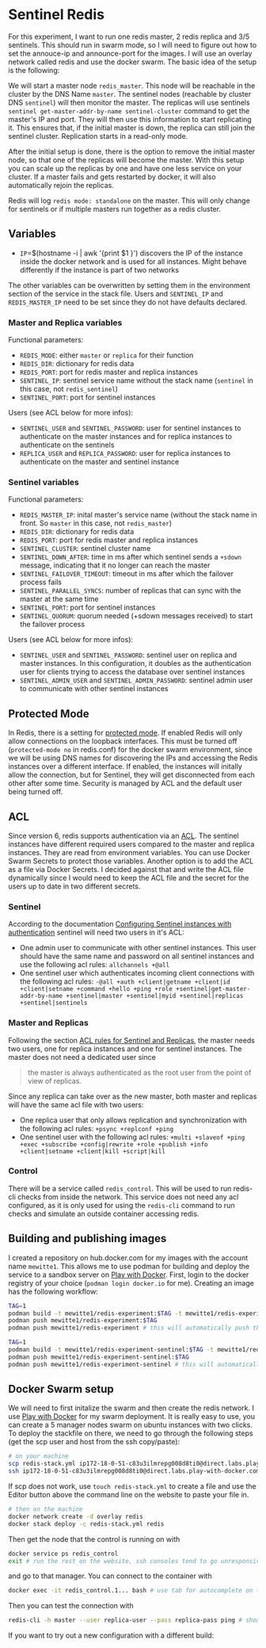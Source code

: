# Sentinel Redis

For this experiment, I want to run one redis master, 2 redis replica and 3/5 sentinels. This should run in swarm mode, so I will need to figure out how to set the annouce-ip and announce-port for the images. I will use an overlay network called redis and use the docker swarm. The basic idea of the setup is the following:

We will start a master node `redis_master`. This node will be reachable in the cluster by the DNS Name `master`. The sentinel nodes (reachable by cluster DNS `sentinel`) will then monitor the master. The replicas will use sentinels `sentinel get-master-addr-by-name sentinel-cluster` command to get the master's IP and port. They will then use this information to start replicating it. This ensures that, if the initial master is down, the replica can still join the sentinel cluster. Replication starts in a read-only mode.

After the initial setup is done, there is the option to remove the initial master node, so that one of the replicas will become the master. With this setup you can scale up the replicas by one and have one less service on your cluster. If a master fails and gets restarted by docker, it will also automatically rejoin the replicas.

Redis will log `redis mode: standalone` on the master. This will only change for sentinels or if multiple masters run together as a redis cluster. 

## Variables

* `IP`=$(hostname -i | awk '{print $1 }') discovers the IP of the instance inside the docker network and is used for all instances. Might behave differently if the instance is part of two networks

The other variables can be overwritten by setting them in the environment section of the service in the stack file. Users and `SENTINEL_IP` and `REDIS_MASTER_IP` need to be set since they do not have defaults declared.

### Master and Replica variables

Functional parameters:
* `REDIS_MODE`: either `master` or `replica` for their function
* `REDIS_DIR`: dictionary for redis data
* `REDIS_PORT`: port for redis master and replica instances
* `SENTINEL_IP`: sentinel service name without the stack name (`sentinel` in this case, not `redis_sentinel`)
* `SENTINEL_PORT`: port for sentinel instances

Users (see ACL below for more infos):
* `SENTINEL_USER` and `SENTINEL_PASSWORD`: user for sentinel instances to authenticate on the master instances and for replica instances to authenticate on the sentinels
* `REPLICA_USER` and `REPLICA_PASSWORD`: user for replica instances to authenticate on the master and sentinel instance

### Sentinel variables

Functional parameters:
* `REDIS_MASTER_IP`: inital master's service name (without the stack name in front. So `master` in this case, not `redis_master`)
* `REDIS_DIR`: dictionary for redis data
* `REDIS_PORT`: port for redis master and replica instances
* `SENTINEL_CLUSTER`: sentinel cluster name
* `SENTINEL_DOWN_AFTER`: time in ms after which sentinel sends a `+sdown` message, indicating that it no longer can reach the master
* `SENTINEL_FAILOVER_TIMEOUT`: timeout in ms after which the failover process fails
* `SENTINEL_PARALLEL_SYNCS`: number of replicas that can sync with the master at the same time
* `SENTINEL_PORT`: port for sentinel instances
* `SENTINEL_QUORUM`: quorum needed (+sdown messages received) to start the failover process

Users (see ACL below for more infos):
* `SENTINEL_USER` and `SENTINEL_PASSWORD`: sentinel user on replica and master instances. In this configuration, it doubles as the authentication user for clients trying to access the database over sentinel instances
* `SENTINEL_ADMIN_USER` and `SENTINEL_ADMIN_PASSWORD`: sentinel admin user to communicate with other sentinel instances

## Protected Mode

In Redis, there is a setting for [protected mode](https://redis.io/topics/security). If enabled Redis will only allow connections on the loopback interfaces. This must be turned off (`protected-mode no` in redis.conf) for the docker swarm environment, since we will be using DNS names for discovering the IPs and accessing the Redis instances over a different interface. If enabled, the instances will initally allow the connection, but for Sentinel, they will get disconnected from each other after some time. Security is managed by ACL and the default user being turned off.

## ACL

Since version 6, redis supports authentication via an [ACL](https://redis.io/topics/acl). The sentinel instances have different required users compared to the master and replica instances. They are read from environment variables. You can use Docker Swarm Secrets to protect those variables. Another option is to add the ACL as a file via Docker Secrets. I decided against that and write the ACL file dynamically since I would need to keep the ACL file and the secret for the users up to date in two different secrets.

### Sentinel

According to the documentation [Configuring Sentinel instances with authentication](https://redis.io/topics/sentinel#configuring-sentinel-instances-with-authentication) sentinel will need two users in it's ACL:
* One admin user to communicate with other sentinel instances. This user should have the same name and password on all sentinel instances and use the following acl rules: `allchannels +@all`
* One sentinel user which authenticates incoming client connections with the following acl rules: `-@all +auth +client|getname +client|id +client|setname +command +hello +ping +role +sentinel|get-master-addr-by-name +sentinel|master +sentinel|myid +sentinel|replicas +sentinel|sentinels`

### Master and Replicas

Following the section [ACL rules for Sentinel and Replicas](https://redis.io/topics/acl#acl-rules-for-sentinel-and-replicas), the master needs two users, one for replica instances and one for sentinel instances. The master does not need a dedicated user since

> the master is always authenticated as the root user from the point of view of replicas.

Since any replica can take over as the new master, both master and replicas will have the same acl file with two users:
* One replica user that only allows replication and synchronization with the following acl rules: `+psync +replconf +ping`
* One sentinel user with the following acl rules: `+multi +slaveof +ping +exec +subscribe +config|rewrite +role +publish +info +client|setname +client|kill +script|kill`

### Control

There will be a service called `redis_control`. This will be used to run redis-cli checks from inside the network. This service does not need any acl configured, as it is only used for using the `redis-cli` command to run checks and simulate an outside container accessing redis.

## Building and publishing images

I created a repository on hub.docker.com for my images with the account name `mewitte1`. This allows me to use podman for building and deploy the service to a sandbox server on [Play with Docker](https://labs.play-with-docker.com/). First, login to the docker registry of your choice (`podman login docker.io` for me). Creating an image has the following workflow:

```bash
TAG=1
podman build -t mewitte1/redis-experiment:$TAG -t mewitte1/redis-experiment:latest . -f redis.Dockerfile
podman push mewitte1/redis-experiment:$TAG
podman push mewitte1/redis-experiment # this will automatically push the latest tag
```

```bash
TAG=1
podman build -t mewitte1/redis-experiment-sentinel:$TAG -t mewitte1/redis-experiment-sentinel:latest . -f sentinel.Dockerfile
podman push mewitte1/redis-experiment-sentinel:$TAG
podman push mewitte1/redis-experiment-sentinel # this will automatically push the latest tag
```

## Docker Swarm setup

We will need to first initalize the swarm and then create the redis network. I use [Play with Docker](https://labs.play-with-docker.com/) for my swarm deployment. It is really easy to use, you can create a 5 manager nodes swarm on ubuntu instances with two clicks. To deploy the stackfile on there, we need to go through the following steps (get the scp user and host from the ssh copy/paste):

```bash
# on your machine
scp redis-stack.yml ip172-18-0-51-c83u3ilmrepg008d8ti0@direct.labs.play-with-docker.com:~/
ssh ip172-18-0-51-c83u3ilmrepg008d8ti0@direct.labs.play-with-docker.com
```

If scp does not work, use `touch redis-stack.yml` to create a file and use the Editor button above the command line on the website to paste your file in.

```bash
# then on the machine
docker network create -d overlay redis
docker stack deploy -c redis-stack.yml redis
```

Then get the node that the control is running on with
```bash
docker service ps redis_control
exit # run the rest on the website, ssh consoles tend to go unresponsive
```

and go to that manager. You can connect to the container with

```bash
docker exec -it redis_control.1... bash # use tab for autocomplete on the container name
```

Then you can test the connection with

```bash
redis-cli -h master --user replica-user --pass replica-pass ping # should give PONG
```

If you want to try out a new configuration with a different build:
